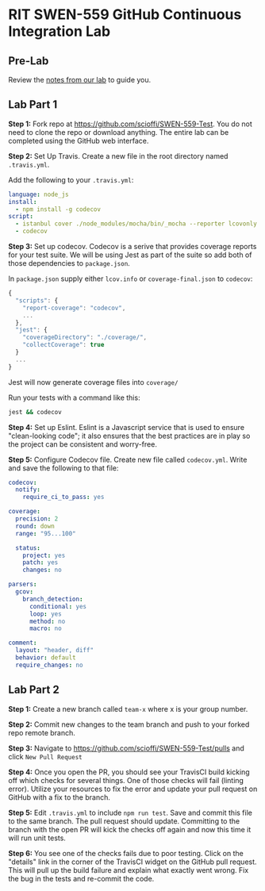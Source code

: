 # RIT SWEN-559 GitHub Continuous Integration Lab


## Pre-Lab

Review the [notes from our lab](https://docs.google.com/presentation/d/1Uo52RZa-w3rvVPO4GVQK2MzgNEhg-A6bl8Id2Hy-jwU/edit?usp=sharing) to guide you.

## Lab Part 1

**Step 1:** Fork repo at https://github.com/scioffi/SWEN-559-Test. You do not need to clone the repo or download anything. The entire lab can be completed using the GitHub web interface.

**Step 2:** Set Up Travis. Create a new file in the root directory named `.travis.yml`.

Add the following to your `.travis.yml`:

```yml
language: node_js
install:
  - npm install -g codecov
script:
  - istanbul cover ./node_modules/mocha/bin/_mocha --reporter lcovonly -- -R spec
  - codecov
```

**Step 3:** Set up codecov. Codecov is a serive that provides coverage reports for your test suite. We will be using Jest as part of the suite so add both of those dependencies to `package.json`.

In `package.json` supply either `lcov.info` or `coverage-final.json` to `codecov`:

```javascript
{
  "scripts": {
    "report-coverage": "codecov",
    ...
  },
  "jest": {
    "coverageDirectory": "./coverage/",
    "collectCoverage": true
  }
  ...
}
```

Jest will now generate coverage files into `coverage/`

Run your tests with a command like this:

```sh
jest && codecov
```

**Step 4:** Set up Eslint. Eslint is a Javascript service that is used to ensure "clean-looking code"; it also ensures that the best practices are in play so the project can be consistent and worry-free.

**Step 5:** Configure Codecov file. Create new file called `codecov.yml`. Write and save the following to that file:

```yml
codecov:
  notify:
    require_ci_to_pass: yes

coverage:
  precision: 2
  round: down
  range: "95...100"

  status:
    project: yes
    patch: yes
    changes: no

parsers:
  gcov:
    branch_detection:
      conditional: yes
      loop: yes
      method: no
      macro: no

comment:
  layout: "header, diff"
  behavior: default
  require_changes: no
```

## Lab Part 2

**Step 1:** Create a new branch called `team-x` where x is your group number.

**Step 2:** Commit new changes to the team branch and push to your forked repo remote branch.

**Step 3:** Navigate to https://github.com/scioffi/SWEN-559-Test/pulls and click `New Pull Request`

**Step 4:** Once you open the PR, you should see your TravisCI build kicking off which checks for several things.
One of those checks will fail (linting error). Utilize your resources to fix the error and update your pull request on GitHub with a fix to the branch.

**Step 5:** Edit `.travis.yml` to include `npm run test`. Save and commit this file to the same branch. The pull request should update.
Committing to the branch with the open PR will kick the checks off again and now this time it will run unit tests.

**Step 6:** You see one of the checks fails due to poor testing. Click on the "details" link in the corner of the TravisCI widget on the GitHub pull request. This will pull up the build failure and explain what exactly went wrong. Fix the bug in the tests and re-commit the code.
